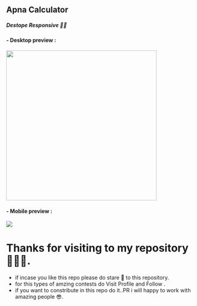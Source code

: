 ## Apna Calculator

##### Destope Responsive  🧮🚀




#### - Desktop preview :
<img width="400" src="https://user-images.githubusercontent.com/84271800/215263357-610b21b4-0ac7-4658-b65e-534261190225.png"/>

#### - Mobile preview :


<img   src="https://user-images.githubusercontent.com/84271800/215265154-bea8dc8f-ad01-42b2-b24d-55602b3290b4.png"/>


# Thanks for visiting to my repository 💖😍🌟.
  - if incase you like this repo please do stare 🌟 to this repository.
  - for this types of amzing contests do Visit Profile and Follow .  
  - if you want to constribute in this repo do it..PR i will happy to work with amazing people 😎.


  
  <br> <br> <br> <br>

